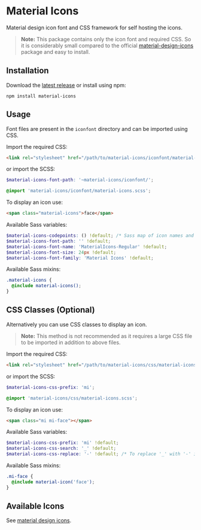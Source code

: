 # Material Icons

Material design icon font and CSS framework for self hosting the icons.

> **Note:** This package contains only the icon font and required CSS. So it is considerably small compared to the official [material-design-icons] package and easy to install.

## Installation

Download the [latest release] or install using npm:

```
npm install material-icons
```

## Usage

Font files are present in the `iconfont` directory and can be imported using CSS.

Import the required CSS:

```html
<link rel="stylesheet" href="/path/to/material-icons/iconfont/material-icons.css">
```

or import the SCSS:

```scss
$material-icons-font-path: '~material-icons/iconfont/';

@import 'material-icons/iconfont/material-icons.scss';
```

To display an icon use:

```html
<span class="material-icons">face</span>
```

Available Sass variables:

```scss
$material-icons-codepoints: () !default; /* Sass map of icon names and codepoints */
$material-icons-font-path: '' !default;
$material-icons-font-name: 'MaterialIcons-Regular' !default;
$material-icons-font-size: 24px !default;
$material-icons-font-family: 'Material Icons' !default;
```

Available Sass mixins:

```scss
.material-icons {
  @include material-icons();
}
```

## CSS Classes (Optional)

Alternatively you can use CSS classes to display an icon.

> **Note:** This method is not recommended as it requires a large CSS file to be imported in addition to above files.

Import the required CSS:

```html
<link rel="stylesheet" href="/path/to/material-icons/css/material-icons.min.css">
```

or import the SCSS:

```scss
$material-icons-css-prefix: 'mi';

@import 'material-icons/css/material-icons.scss';
```

To display an icon use:

```html
<span class="mi mi-face"></span>
```

Available Sass variables:

```scss
$material-icons-css-prefix: 'mi' !default;
$material-icons-css-search: '_' !default;
$material-icons-css-replace: '-' !default; /* To replace '_' with '-' in CSS class names */
```

Available Sass mixins:

```scss
.mi-face {
  @include material-icon('face');
}
```

## Available Icons

See [material design icons].

[latest release]: https://github.com/marella/material-icons/releases
[material design icons]: https://material.io/icons/
[material-design-icons]: https://github.com/google/material-design-icons
